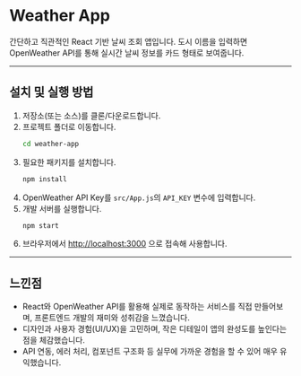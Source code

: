 # Weather App

간단하고 직관적인 React 기반 날씨 조회 앱입니다. 도시 이름을 입력하면 OpenWeather API를 통해 실시간 날씨 정보를 카드 형태로 보여줍니다.

---

## 설치 및 실행 방법

1. 저장소(또는 소스)를 클론/다운로드합니다.
2. 프로젝트 폴더로 이동합니다.
   ```sh
   cd weather-app
   ```
3. 필요한 패키지를 설치합니다.
   ```sh
   npm install
   ```
4. OpenWeather API Key를 `src/App.js`의 `API_KEY` 변수에 입력합니다.
5. 개발 서버를 실행합니다.
   ```sh
   npm start
   ```
6. 브라우저에서 [http://localhost:3000](http://localhost:3000) 으로 접속해 사용합니다.

---

## 느낀점

- React와 OpenWeather API를 활용해 실제로 동작하는 서비스를 직접 만들어보며, 프론트엔드 개발의 재미와 성취감을 느꼈습니다.
- 디자인과 사용자 경험(UI/UX)을 고민하며, 작은 디테일이 앱의 완성도를 높인다는 점을 체감했습니다.
- API 연동, 에러 처리, 컴포넌트 구조화 등 실무에 가까운 경험을 할 수 있어 매우 유익했습니다.
